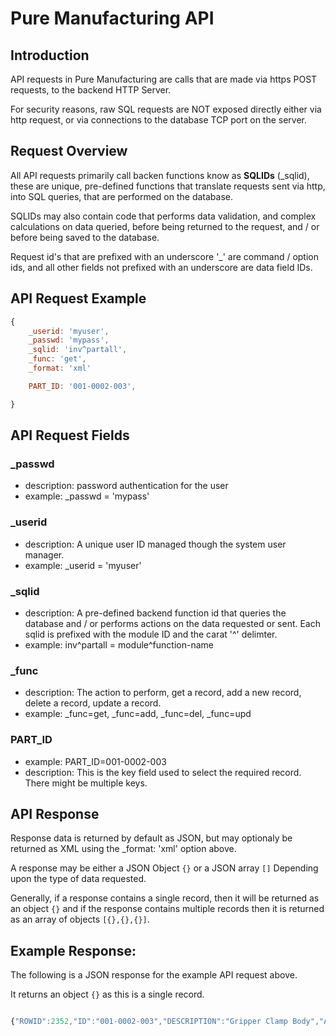 # Pure Manufacturing API

## Introduction
API requests in Pure Manufacturing are calls that are made via https POST requests, to the backend HTTP Server.

For security reasons, raw SQL requests are NOT exposed directly either via http request, or via connections to the database TCP port on the server.

## Request Overview
All API requests primarily call backen functions know as **SQLIDs** (_sqlid), these are unique, pre-defined functions that translate requests sent via http, into SQL queries, that are performed on the database.

SQLIDs may also contain code that performs data validation, and complex calculations on data queried, before being returned to the request, and / or before being saved to the database.

Request id's that are prefixed with an underscore '_' are command / option ids, and all other fields not prefixed with an underscore are data field IDs.

## API Request Example

```javascript
{
	_userid: 'myuser',
	_passwd: 'mypass',
	_sqlid: 'inv^partall',
	_func: 'get',
	_format: 'xml'

	PART_ID: '001-0002-003',

}
```

## API Request Fields

### _passwd
- description: password authentication for the user
- example: _passwd = 'mypass'

### _userid
- description: A unique user ID managed though the system user manager.
- example: _userid = 'myuser'

### _sqlid
- description: A pre-defined backend function id that queries the database and / or performs actions on the data requested or sent. Each sqlid is prefixed with the module ID and the carat '^' delimter.
- example: inv^partall = module^function-name

### _func
- description: The action to perform, get a record, add a new record, delete a record, update a record.
- example: _func=get, _func=add, _func=del, _func=upd

### PART_ID
- example: PART_ID=001-0002-003
- description: This is the key field used to select the required record. There might be multiple keys.


## API Response
Response data is returned by default as JSON, but may optionaly be returned as XML using the _format: 'xml' option above.

A response may be either a JSON Object `{}` or a JSON array `[]` Depending upon the type of data requested.

Generally, if a response contains a single record, then it will be returned as an object `{}` and if the response contains multiple records then it is returned as an array of objects `[{},{},{}]`.


## Example Response: 

The following is a JSON response for the example API request above.

It returns an object `{}` as this is a single record.

```javascript

{"ROWID":2352,"ID":"001-0002-003","DESCRIPTION":"Gripper Clamp Body","ALIAS_DESC":"CLAMP","USER_1":"","USER_2":"","USER_3":"","USER_4":"","USER_5":"","USER_6":"","USER_7":"","USER_8":"","USER_9":"","USER_10":"","PART_CLASS_ID":"MAKE_STAGED","TRACEABLE":"N","LOT_SIZE":0,"TRACE_USER_1_LBL":"","TRACE_USER_2_LBL":"","TRACE_USER_3_LBL":"","TRACE_USER_4_LBL":"","TRACE_USER_5_LBL":"","TRACE_USER_6_LBL":"","TRACE_USER_7_LBL":"","TRACE_USER_8_LBL":"","TRACE_USER_9_LBL":"","TRACE_USER_10_LBL":"","UDF_LAYOUT_ID":"PART","BAL_QTY":0,"PART_REV_NO":"NA","ACTIVE":"Y","UNIT_MATERIAL_COST":0,"PRODUCT_CODE":"XCODE","USER_ID":"MYUSER","CREATE_DATE":"2017-02-06T12:57:28.000Z","LAST_MODIFIED_USER_ID":"","LAST_MODIFIED_DATE":"","SITE_ID":"","UOM_ID":"EA","DIM_TRACKED":"N","LENGTH":"N","WIDTH":"N","HEIGHT":"N","DIM_UOM":"","UNIT_CONSUMABLE_COST":0,"LOCKED":"N","LAST_COUNT_DATE":"","CYCLE_COUNT":0,"ECN_ID":"","SAFETY_STOCK_QTY":0,"UDF_1":"","UDF_2":"","UDF_3":"","UDF_4":"","UDF_5":"","UDF_6":"","UDF_7":"","UDF_8":"","UDF_9":"","UDF_10":""}

```


